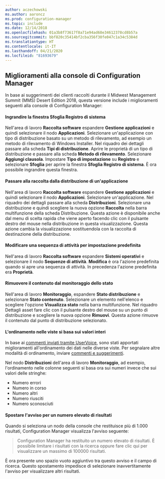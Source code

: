 ```yaml
---
author: aczechowski
ms.author: aaroncz
ms.prod: configuration-manager
ms.topic: include
ms.date: 12/14/2018
ms.openlocfilehash: 01a3b8f73617f8a71e94ad68e34612378cd8b57a
ms.sourcegitcommit: bbf820c35414bf2cba356f30fe047c1a34c5384d
ms.translationtype: HT
ms.contentlocale: it-IT
ms.lasthandoff: 04/21/2020
ms.locfileid: "81693679"
---
```

## <a name="improvements-to-configuration-manager-console"></a><a name="bkmk_console"></a> Miglioramenti alla console di Configuration Manager
<!--3594151-->
In base ai suggerimenti dei clienti raccolti durante il Midwest Management Summit (MMS) Desert Edition 2018, questa versione include i miglioramenti seguenti alla console di Configuration Manager:

#### <a name="maximize-the-browse-registry-window"></a>Ingrandire la finestra Sfoglia Registro di sistema
Nell'area di lavoro **Raccolta software** espandere **Gestione applicazioni** e quindi selezionare il nodo **Applicazioni**. Selezionare un'applicazione con tipo di distribuzione basato su un metodo di rilevamento, ad esempio un metodo di rilevamento di Windows Installer. Nel riquadro dei dettagli passare alla scheda **Tipi di distribuzione**. Aprire le proprietà di un tipo di distribuzione e passare alla scheda **Metodo di rilevamento**. Selezionare **Aggiungi clausola**. Impostare **Tipo di impostazione** su **Registro** e selezionare **Sfoglia** per aprire la finestra **Sfoglia Registro di sistema**. È ora possibile ingrandire questa finestra.  

#### <a name="go-to-the-collection-from-an-application-deployment"></a>Passare alla raccolta dalla distribuzione di un'applicazione
Nell'area di lavoro **Raccolta software** espandere **Gestione applicazioni** e quindi selezionare il nodo **Applicazioni**. Selezionare un'applicazione. Nel riquadro dei dettagli passare alla scheda **Distribuzioni**. Selezionare una distribuzione e quindi scegliere la nuova opzione **Raccolta** nella barra multifunzione della scheda Distribuzione. Questa azione è disponibile anche dal menu di scelta rapida che viene aperto facendo clic con il pulsante destro del mouse nella distribuzione in questa visualizzazione. Questa azione cambia la visualizzazione sostituendola con la raccolta di destinazione della distribuzione.

#### <a name="edit-a-task-sequence-by-default"></a>Modificare una sequenza di attività per impostazione predefinita
Nell'area di lavoro **Raccolta software** espandere **Sistemi operativi** e selezionare il nodo **Sequenze di attività**. **Modifica** è ora l'azione predefinita quando si apre una sequenza di attività. In precedenza l'azione predefinita era **Proprietà**.  

#### <a name="remove-content-from-monitoring-status"></a>Rimuovere il contenuto dal monitoraggio dello stato
Nell'area di lavoro **Monitoraggio**, espandere **Stato distribuzione** e selezionare **Stato contenuto**. Selezionare un elemento nell'elenco e scegliere l'opzione **Visualizza stato** nella barra multifunzione. Nel riquadro Dettagli asset fare clic con il pulsante destro del mouse su un punto di distribuzione e scegliere la nuova opzione **Rimuovi**. Questa azione rimuove il contenuto dal punto di distribuzione selezionato.

#### <a name="views-sort-by-integer-values"></a>L'ordinamento nelle viste si basa sui valori interi
In base ai [commenti inviati tramite UserVoice](https://configurationmanager.uservoice.com/forums/300492-ideas/suggestions/31791718-columns-with-numbers-should-sort-using-natural-no), sono stati apportati miglioramenti all'ordinamento dei dati nelle diverse viste. Per segnalare altre modalità di ordinamento, inviare [commenti e suggerimenti](../../../understand/find-help.md#product-feedback).  

Nel nodo **Distribuzioni** dell'area di lavoro **Monitoraggio**, ad esempio, l'ordinamento nelle colonne seguenti si basa ora sui numeri invece che sui valori delle stringhe:  

- Numero errori
- Numero in corso
- Numero altri
- Numero riusciti
- Numero sconosciuti  

#### <a name="move-the-warning-for-a-large-number-of-results"></a>Spostare l'avviso per un numero elevato di risultati
Quando si seleziona un nodo della console che restituisce più di 1.000 risultati, Configuration Manager visualizza l'avviso seguente:

> Configuration Manager ha restituito un numero elevato di risultati. È possibile limitare i risultati con la ricerca oppure fare clic qui per visualizzare un massimo di 100000 risultati.  

È ora presente uno spazio vuoto aggiuntivo tra questo avviso e il campo di ricerca. Questo spostamento impedisce di selezionare inavvertitamente l'avviso per visualizzare altri risultati. 


